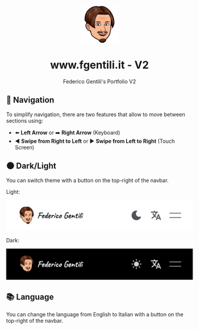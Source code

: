 <div align="center">
  <img alt="Logo" src="https://raw.githubusercontent.com/GentilOfficial/v2/main/public/icons/logo.png" width="100" />
</div>
<h1 align="center">www.fgentili.it - V2</h1>
<p align="center">Federico Gentili's Portfolio V2</p>

## 🧭 Navigation

To simplify navigation, there are two features that allow to move between sections using:
- ⬅️ <b>Left Arrow</b> or ➡️ <b>Right Arrow</b> (Keyboard)
- ◀️ <b>Swipe from Right to Left</b> or ▶️ <b>Swipe from Left to Right</b> (Touch Screen)

## 🌑 Dark/Light

You can switch theme with a button on the top-right of the navbar.

Light:

![Light](https://raw.githubusercontent.com/GentilOfficial/v2/main/public/screenshots/light.png)

Dark:

![Dark](https://raw.githubusercontent.com/GentilOfficial/v2/main/public/screenshots/dark.png)  

## 📚 Language

You can change the language from English to Italian with a button on the top-right of the navbar.

